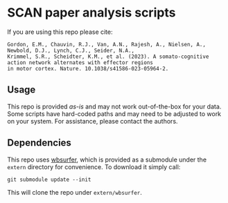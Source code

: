 # SCAN paper analysis scripts

If you are using this repo please cite:

```
Gordon, E.M., Chauvin, R.J., Van, A.N., Rajesh, A., Nielsen, A., Newbold, D.J., Lynch, C.J., Seider, N.A., 
Krimmel, S.R., Scheidter, K.M., et al. (2023). A somato-cognitive action network alternates with effector regions 
in motor cortex. Nature. 10.1038/s41586-023-05964-2.
```

## Usage

This repo is provided *as-is* and may not work out-of-the-box for your data. Some scripts have 
hard-coded paths and may need to be adjusted to work on your system. For assistance, please contact
the authors.

## Dependencies

This repo uses [wbsurfer](https://gitlab.com/vanandrew/wbsurfer), which is provided as a submodule under the `extern` directory for convenience. To download it simply call:

```
git submodule update --init
```

This will clone the repo under `extern/wbsurfer`.
